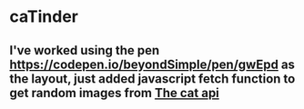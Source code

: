 # caTinder

## I've worked using the pen https://codepen.io/beyondSimple/pen/gwEpd as the layout, just added javascript fetch function to get random images from <a href = "https://thecatapi.com/">The cat api</a>

